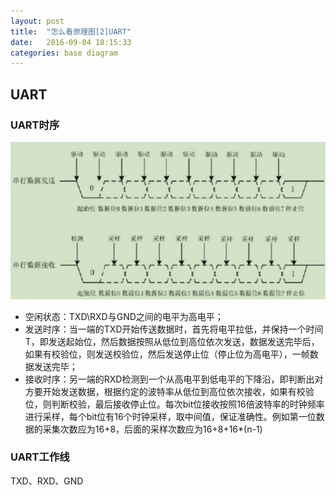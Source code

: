 ```yaml
---
layout: post
title:  "怎么看原理图[2]UART"
date:   2016-09-04 18:15:33
categories: base diagram
---
```


## UART

### UART时序
![UART时序图](/images/uart.jpg)
- 空闲状态：TXD\RXD与GND之间的电平为高电平；
- 发送时序：当一端的TXD开始传送数据时，首先将电平拉低，并保持一个时间T，即发送起始位，然后数据按照从低位到高位依次发送，数据发送完毕后，如果有校验位，则发送校验位，然后发送停止位（停止位为高电平），一帧数据发送完毕；
- 接收时序：另一端的RXD检测到一个从高电平到低电平的下降沿，即判断出对方要开始发送数据，根据约定的波特率从低位到高位依次接收，如果有校验位，则判断校验，最后接收停止位。每次bit位接收按照16倍波特率的时钟频率进行采样，每个bit位有16个时钟采样，取中间值，保证准确性。例如第一位数据的采集次数应为16+8，后面的采样次数应为16+8+16*(n-1)

### UART工作线
TXD、RXD、GND

